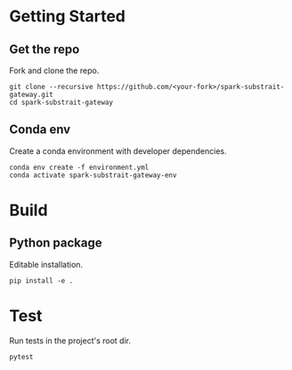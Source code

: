# Getting Started
## Get the repo
Fork and clone the repo.
```
git clone --recursive https://github.com/<your-fork>/spark-substrait-gateway.git
cd spark-substrait-gateway
```

## Conda env
Create a conda environment with developer dependencies.
```
conda env create -f environment.yml
conda activate spark-substrait-gateway-env
```

# Build
## Python package
Editable installation.
```
pip install -e .
```

# Test
Run tests in the project's root dir.
```
pytest
```
